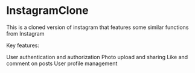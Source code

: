 # InstagramClone

This is a cloned version of instagram that features some similar functions from Instagram

Key features:

User authentication and authorization
Photo upload and sharing
Like and comment on posts
User profile management
